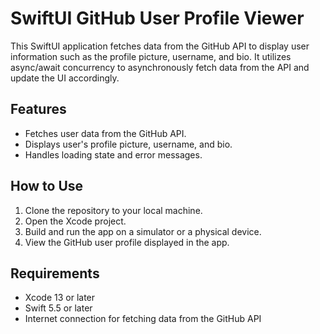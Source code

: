 # SwiftUI GitHub User Profile Viewer

This SwiftUI application fetches data from the GitHub API to display user information such as the profile picture, username, and bio. It utilizes async/await concurrency to asynchronously fetch data from the API and update the UI accordingly.

## Features

- Fetches user data from the GitHub API.
- Displays user's profile picture, username, and bio.
- Handles loading state and error messages.

## How to Use

1. Clone the repository to your local machine.
2. Open the Xcode project.
3. Build and run the app on a simulator or a physical device.
4. View the GitHub user profile displayed in the app.

## Requirements

- Xcode 13 or later
- Swift 5.5 or later
- Internet connection for fetching data from the GitHub API



